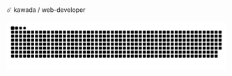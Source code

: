 ☄️ kawada / web-developer

<picture>
    <source media="(prefers-color-scheme: dark)" srcset="https://raw.githubusercontent.com/Flowseal/Flowseal/refs/heads/output/github-contribution-grid-snake-dark.svg">
    <source media="(prefers-color-scheme: light)" srcset="https://raw.githubusercontent.com/Flowseal/Flowseal/refs/heads/output/github-contribution-grid-snake.svg">
    <img alt="github-snake" src="https://raw.githubusercontent.com/Flowseal/Flowseal/refs/heads/output/github-contribution-grid-snake.svg" style="visibility:visible;max-width:100%;">
</picture>
